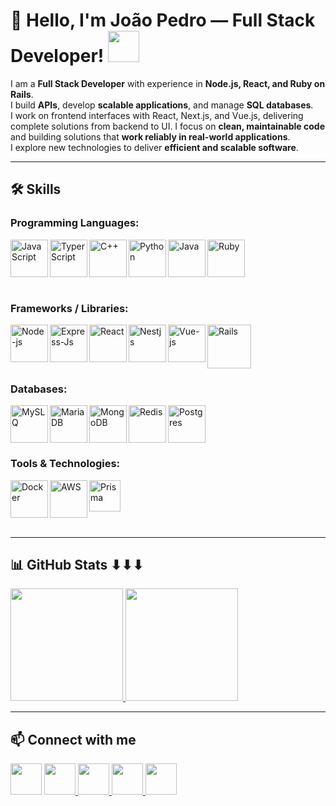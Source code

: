 # 👋 Hello, I'm João Pedro — Full Stack Developer! <img src="https://media.giphy.com/media/hvRJCLFzcasrR4ia7z/giphy.gif" width="50px">

I am a **Full Stack Developer** with experience in **Node.js, React, and Ruby on Rails**.  
I build **APIs**, develop **scalable applications**, and manage **SQL databases**.  
I work on frontend interfaces with React, Next.js, and Vue.js, delivering complete solutions from backend to UI.
I focus on **clean, maintainable code** and building solutions that **work reliably in real-world applications**.  
I explore new technologies to deliver **efficient and scalable software**.

---


## 🛠️ Skills

### Programming Languages:
<p float="left">
  <img align="left" alt="JavaScript" height="60" width="60" src="https://img.icons8.com/color/javascript" />
  <img align="left" alt="TyperScript" height="60" width="60" src="https://img.icons8.com/color/typescript" />
  <img align="left" alt="C++" height="60" width="60" src="https://img.icons8.com/color/c-plus-plus-logo" />
  <img align="left" alt="Python" height="60" width="60" src="https://img.icons8.com/color/python" />
  <img align="left" alt="Java" height="60" width="60" src="https://img.icons8.com/color/java-coffee-cup-logo" />
  <img align="left" alt="Ruby" width="60" height="60" src="https://github.com/user-attachments/assets/9a9ed023-f4a7-4da2-baf1-25e1d06b4de8" />
</p>
<br style="clear:both;" />
<br>

### Frameworks / Libraries:
<p float="left">
  <img align="left" alt="Node-js" height="60" width="60" src="https://img.icons8.com/color/nodejs" />
  <img align="left" alt="Express-Js" height="60" width="60" src="https://img.icons8.com/color/express-js" />
  <img align="left" alt="React" height="60" width="60" src="https://img.icons8.com/color/react-native" />
  <img align="left" width="60" height="60" alt="Nestjs" src="https://github.com/user-attachments/assets/792624b3-23e5-4e83-90dc-dcd4ce2f1f62" />
  <img align="left" alt="Vue-js" height="60" width="60" src="https://img.icons8.com/color/vue-js" />
  <img width="70" height="70" alt="Rails" src="https://github.com/user-attachments/assets/16f36d8d-e625-49cf-a294-f835a7c9d4ec" />
</p>

### Databases:
<p float="left">
  <img align="left" alt="MySLQ" height="60" width="60" src="https://img.icons8.com/color/mysql" />
  <img align="left" alt="MariaDB" height="60" width="60" src="https://img.icons8.com/color/maria-db" />
  <img align="left" alt="MongoDB" height="60" width="60" src="https://img.icons8.com/color/mongodb" />
  <img align="left" alt="Redis" height="60" width="60" src="https://img.icons8.com/color/redis" />
 <img width="60" height="60" alt="Postgres" src="https://github.com/user-attachments/assets/3729f8ff-addc-4b83-b9d5-594f4966670e" />
</p>

### Tools & Technologies:
<p float="left">
  <img align="left" alt="Docker" height="60" width="60" src="https://img.icons8.com/color/docker" />
  <img align="left" alt="AWS" height="60" width="60" src="https://img.icons8.com/color/amazon-web-services" />
  <img align="left" alt="Prisma" height="50" width="50" src="https://img.icons8.com/color/prisma-orm" />
</p>
<br style="clear:both;" />
<br>

---

## 📊 GitHub Stats ⬇⬇⬇

<div align="left">
  <a href="https://github-readme-stats.vercel.app/api?username=jpmoreiradev&show_icons=true&theme=dracula&include_all_commits=true&count_private=true">
    <img height="180em" src="https://github-readme-stats.vercel.app/api?username=jpmoreiradev&show_icons=true&theme=dracula&include_all_commits=true&count_private=true"/>
  </a>
  <a href="https://github-readme-stats.vercel.app/api/top-langs/?username=jpmoreiradev&layout=compact&langs_count=6&theme=dracula">
    <img height="180em" src="https://github-readme-stats.vercel.app/api/top-langs/?username=jpmoreiradev&layout=compact&langs_count=6&theme=dracula"/>
  </a>
</div>

---

## 📫 Connect with me
<p float="left">
  <a href="https://www.linkedin.com/in/jo%C3%A3o-pedro-moreira-455b79203/"><img  src="https://img.icons8.com/plasticine/100/000000/linkedin.png" height="50"></a>
  <a href="https://www.instagram.com/jpmoreira_aq/" target="_blank"><img src="https://img.icons8.com/plasticine/100/000000/instagram.png" height="50"> </a>
  <a href="https://www.youtube.com/channel/UCK2deOyGLojnZF9fHzngr6g" target="_blank"><img src="https://img.icons8.com/plasticine/100/000000/youtube.png" height="50"> </a>
  <a href="https://wa.me/5588997307495" target="_blank"><img src="https://img.icons8.com/plasticine/100/000000/whatsapp.png" height="50"> </a>
  <a href="mailto:jp02120123@gmail.com" target="_blank" rel="noopener noreferrer"><img src="https://img.icons8.com/plasticine/100/000000/gmail.png" height="50" /></a>
</p>

